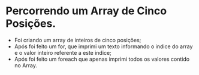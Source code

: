 # Percorrendo um Array de Cinco Posições.

- Foi criando um array de inteiros de cinco posições;
- Após foi feito um for, que imprimi um texto informando o indice do array e o valor inteiro referente a este indice;
- Após foi feito um foreach que apenas imprimi todos os valores contido no Array.

